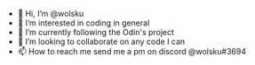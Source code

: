 - 👋 Hi, I’m @wolsku
- 👀 I’m interested in coding in general
- 🌱 I’m currently following the Odin's project
- 💞️ I’m looking to collaborate on any code I can
- 📫 How to reach me send me a pm on discord @wolsku#3694

<!---
wolsku/wolsku is a ✨ special ✨ repository because its `README.md` (this file) appears on your GitHub profile.
You can click the Preview link to take a look at your changes.
--->
